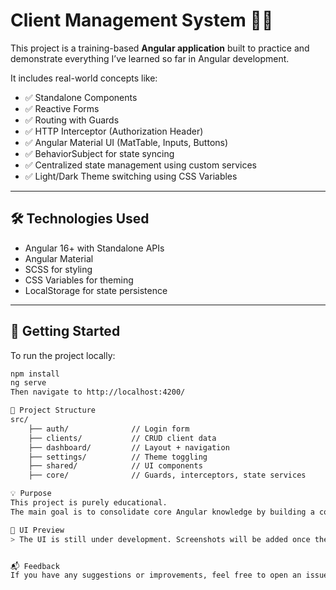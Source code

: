 # Client Management System 🧑‍💼

This project is a training-based **Angular application** built to practice and demonstrate everything I’ve learned so far in Angular development.

It includes real-world concepts like:

- ✅ Standalone Components
- ✅ Reactive Forms
- ✅ Routing with Guards
- ✅ HTTP Interceptor (Authorization Header)
- ✅ Angular Material UI (MatTable, Inputs, Buttons)
- ✅ BehaviorSubject for state syncing
- ✅ Centralized state management using custom services
- ✅ Light/Dark Theme switching using CSS Variables

---

## 🛠 Technologies Used

- Angular 16+ with Standalone APIs
- Angular Material
- SCSS for styling
- CSS Variables for theming
- LocalStorage for state persistence

---

## 🚀 Getting Started

To run the project locally:

```bash
npm install
ng serve
Then navigate to http://localhost:4200/

📁 Project Structure
src/
    ├── auth/              // Login form
    ├── clients/           // CRUD client data
    ├── dashboard/         // Layout + navigation
    ├── settings/          // Theme toggling
    ├── shared/            // UI components
    ├── core/              // Guards, interceptors, state services

💡 Purpose
This project is purely educational.
The main goal is to consolidate core Angular knowledge by building a complete, real-world structure dashboard from scratch.

📸 UI Preview
> The UI is still under development. Screenshots will be added once the design is completed.


📬 Feedback
If you have any suggestions or improvements, feel free to open an issue or pull request!


